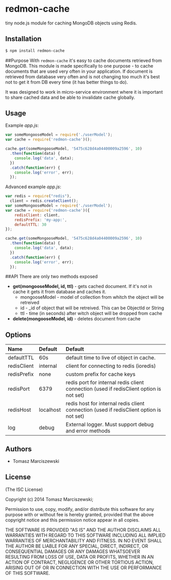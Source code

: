 # redmon-cache

  tiny node.js module for caching MongoDB objects using Redis.

## Installation

```bash
$ npm install redmon-cache
```

##Purpose
With `redmon-cache` it's easy to cache documents retrieved from MongoDB. This module is made specifically to one purpose - to cache documents that are used very often in your application. If document is retrieved from database very often and is not changing too much it's best not to get it from DB every time (it has better things to do).

It was designed to work in micro-service environment where it is important to share cached data and be able to invalidate cache globally.
## Usage

Example _app.js_:

```js
var someMongooseModel = require('./userModel');
var cache = require('redmon-cache')();

cache.get(someMongooseModel, '5475c628d4a04400009a2596', 10)
  .then(function(data) {
    console.log('data', data);
  })
  .catch(function(err) {
    console.log('error', err);
  });
```

Advanced example _app.js_:

```js
var redis = require("redis"),
  client = redis.createClient();
var someMongooseModel = require('./userModel');
var cache = require('redmon-cache')({
    redisClient: client,
    redisPrefix: 'my-app:',
    defaultTTL: 30
});

cache.get(someMongooseModel, '5475c628d4a04400009a2596', 10)
  .then(function(data) {
    console.log('data', data);
  })
  .catch(function(err) {
    console.log('error', err);
  });
```

##API
There are only two methods exposed
- **get(mongooseModel, id, ttl)** - gets cached document. If it's not in cache it gets it from database and caches it.
   - mongooseModel - model of collection from whitch the object will be retreived
   - id - _id of object that will be retreived. This can be ObjectId or String
   - ttl - time (in seconds) after witch object will be dropped from cache
- **delete(mongooseModel, id)** - deletes document from cache

## Options
| Name          | Default     | Default     |
| :------------- | :----------- | :----------- |
| defaultTTL |   60s   | default time to live of object in cache. |
| redisClient |   internal   | client for connecting to redis (ioredis) |
| redisPrefix |  none    | custom prefix for cache keys |
| redisPort |   6379   | redis port for internal redis client connection (used if redisClient option is not set) |
| redisHost |   localhost   | redis host for internal redis client connection (used if redisClient option is not set) |
| log |   debug   | External logger. Must support debug and error methods |

## Authors

 - Tomasz Marciszewski

## License

(The ISC License)

Copyright (c) 2014 Tomasz Marciszewski;

Permission to use, copy, modify, and/or distribute this software for any purpose with or without fee is hereby granted, provided that the above copyright notice and this permission notice appear in all copies.

THE SOFTWARE IS PROVIDED "AS IS" AND THE AUTHOR DISCLAIMS ALL WARRANTIES WITH REGARD TO THIS SOFTWARE INCLUDING ALL IMPLIED WARRANTIES OF MERCHANTABILITY AND FITNESS. IN NO EVENT SHALL THE AUTHOR BE LIABLE FOR ANY SPECIAL, DIRECT, INDIRECT, OR CONSEQUENTIAL DAMAGES OR ANY DAMAGES WHATSOEVER RESULTING FROM LOSS OF USE, DATA OR PROFITS, WHETHER IN AN ACTION OF CONTRACT, NEGLIGENCE OR OTHER TORTIOUS ACTION, ARISING OUT OF OR IN CONNECTION WITH THE USE OR PERFORMANCE OF THIS SOFTWARE.
